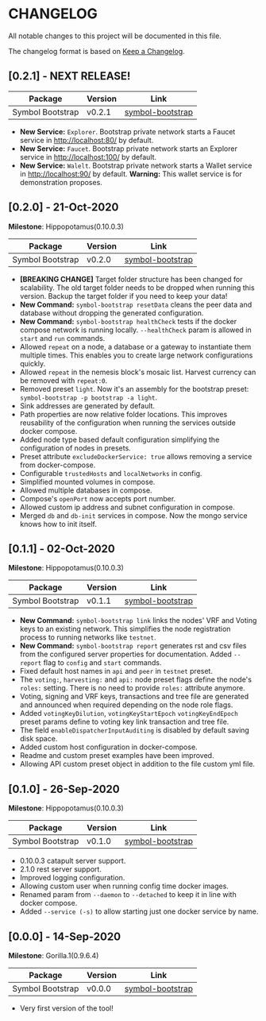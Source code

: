 # CHANGELOG

All notable changes to this project will be documented in this file.

The changelog format is based on [Keep a Changelog](https://keepachangelog.com/en/1.0.0/).

## [0.2.1] - NEXT RELEASE!

 Package  | Version  | Link
---|---|---
Symbol Bootstrap | v0.2.1 | [symbol-bootstrap](https://www.npmjs.com/package/symbol-bootstrap)

- **New Service:** `Explorer`. Bootstrap private network starts a Faucet service in [http://localhost:80/](http://localhost:80/) by default. 
- **New Service:** `Faucet`. Bootstrap private network starts an Explorer service in [http://localhost:100/](http://localhost:100/) by default. 
- **New Service:** `Walelt`. Bootstrap private network starts a Wallet service in [http://localhost:90/](http://localhost:90/) by default. **Warning:** This wallet service is for demonstration proposes.

## [0.2.0] - 21-Oct-2020

**Milestone**: Hippopotamus(0.10.0.3)

 Package  | Version  | Link
---|---|---
Symbol Bootstrap | v0.2.0 | [symbol-bootstrap](https://www.npmjs.com/package/symbol-bootstrap)

- **[BREAKING CHANGE]** Target folder structure has been changed for scalability. The old target folder needs to be dropped when running this version. Backup the target folder if you need to keep your data!
- **New Command:** `symbol-bootstrap resetData` cleans the peer data and database without dropping the generated configuration.
- **New Command:** `symbol-bootstrap healthCheck` tests if the docker compose network is running locally. `--healthCheck` param is allowed in `start` and `run` commands.
- Allowed `repeat` on a node, a database or a gateway to instantiate them multiple times. This enables you to create large network configurations quickly.
- Allowed `repeat` in the nemesis block's mosaic list. Harvest currency can be removed with `repeat:0`.
- Removed preset `light`. Now it's an assembly for the bootstrap preset: `symbol-bootstrap -p bootstrap -a light`.
- Sink addresses are generated by default.
- Path properties are now relative folder locations. This improves reusability of the configuration when running the services outside docker compose.
- Added node type based default configuration simplifying the configuration of nodes in presets.
- Preset attribute `excludeDockerService: true` allows removing a service from docker-compose. 
- Configurable `trustedHosts` and `localNetworks` in config.
- Simplified mounted volumes in compose.
- Allowed multiple databases in compose.
- Compose's `openPort` now accepts port number.
- Allowed custom ip address and subnet configuration in compose.
- Merged `db` and `db-init` services in compose. Now the mongo service knows how to init itself.


## [0.1.1] - 02-Oct-2020

**Milestone**: Hippopotamus(0.10.0.3)

 Package  | Version  | Link
---|---|---
Symbol Bootstrap | v0.1.1 | [symbol-bootstrap](https://www.npmjs.com/package/symbol-bootstrap)

- **New Command:** `symbol-bootstrap link` links the nodes' VRF and Voting keys to an existing network. This simplifies the node registration process to running networks like `testnet`.
- **New Command:** `symbol-bootstrap report` generates rst and csv files from the configured server properties for documentation. Added `--report` flag to `config` and `start` commands.
- Fixed default host names in `api` and `peer` in `testnet` preset.
- The `voting:`, `harvesting:` and `api:` node preset flags define the node's `roles:` setting. There is no need to provide `roles:` attribute anymore.
- Voting, signing and VRF keys, transactions and tree file are generated and announced when required depending on the node role flags.
- Added `votingKeyDilution`, `votingKeyStartEpoch` `votingKeyEndEpoch` preset params define to voting key link transaction and tree file.
- The field `enableDispatcherInputAuditing` is disabled by default saving disk space.
- Added custom host configuration in docker-compose.
- Readme and custom preset examples have been improved.
- Allowing API custom preset object in addition to the file custom yml file.

## [0.1.0] - 26-Sep-2020

**Milestone**: Hippopotamus(0.10.0.3)

 Package  | Version  | Link
---|---|---
Symbol Bootstrap | v0.1.0 | [symbol-bootstrap](https://www.npmjs.com/package/symbol-bootstrap)

- 0.10.0.3 catapult server support.
- 2.1.0 rest server support.
- Improved logging configuration.
- Allowing custom user when running config time docker images.
- Renamed param from `--daemon` to `--detached` to keep it in line with docker compose. 
- Added `--service (-s)` to allow starting just one docker service by name. 

## [0.0.0] - 14-Sep-2020

**Milestone**: Gorilla.1(0.9.6.4)

 Package  | Version  | Link
---|---|---
Symbol Bootstrap | v0.0.0 | [symbol-bootstrap](https://www.npmjs.com/package/symbol-bootstrap)

- Very first version of the tool!
